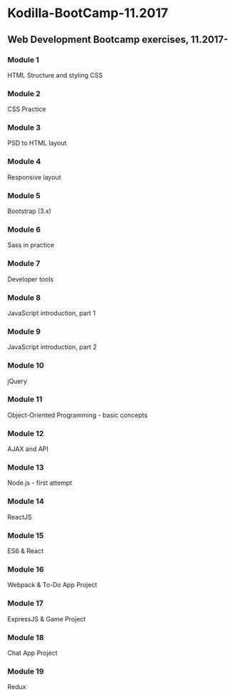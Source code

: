 # Kodilla-BootCamp-11.2017
## Web Development Bootcamp exercises, 11.2017-  

### Module 1 
HTML Structure and styling CSS
### Module 2 
CSS Practice
### Module 3
PSD to HTML layout
### Module 4
Responsive layout
### Module 5 
Bootstrap (3.x)
### Module 6 
Sass in practice
### Module 7 
Developer tools
### Module 8 
JavaScript introduction, part 1
### Module 9
JavaScript introduction, part 2
### Module 10
jQuery
### Module 11
Object-Oriented Programming - basic concepts
### Module 12
AJAX and API
### Module 13
Node.js - first attempt
### Module 14
ReactJS
### Module 15
ES6 & React
### Module 16
Webpack & To-Do App Project
### Module 17
ExpressJS & Game Project
### Module 18
Chat App Project
### Module 19 
Redux



